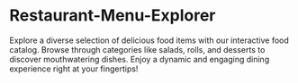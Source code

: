 # Restaurant-Menu-Explorer
Explore a diverse selection of delicious food items with our interactive food catalog. Browse through categories like salads, rolls, and desserts to discover mouthwatering dishes. Enjoy a dynamic and engaging dining experience right at your fingertips!
